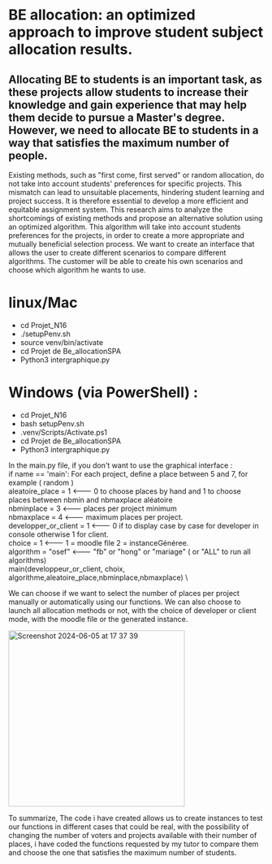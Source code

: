 # BE allocation: an optimized approach to improve student subject allocation results.

## Allocating BE to students is an important task, as these projects allow students to increase their knowledge and gain experience that may help them decide to pursue a Master's degree. However, we need to allocate BE to students in a way that satisfies the maximum number of people.

Existing methods, such as "first come, first served" or random allocation, do not take into account students' preferences for specific projects. This mismatch can lead to unsuitable placements, hindering student learning and project success. It is therefore essential to develop a more efficient and equitable assignment system.
This research aims to analyze the shortcomings of existing methods and propose an alternative solution using an optimized algorithm. This algorithm will take into account students preferences for the projects, in order to create a more appropriate and mutually beneficial selection process.
We want to create an interface that allows the user to create different scenarios to compare different algorithms. The customer will be able to create his own scenarios and choose which algorithm he wants to use.



#  linux/Mac
- cd Projet_N16
- ./setupPenv.sh
- source venv/bin/activate
- cd Projet de Be_allocationSPA
- Python3 intergraphique.py

#  Windows (via PowerShell) :
- cd Projet_N16
- bash setupPenv.sh
- .venv/Scripts/Activate.ps1
- cd Projet de Be_allocationSPA
- Python3 intergraphique.py


In the main.py file, if you don't want to use the graphical interface : \
if name == 'main':
    For each project, define a place between 5 and 7, for example ( random ) \
    aleatoire_place = 1 <--- 0 to choose places by hand and 1 to choose places between nbmin and nbmaxplace aléatoire \
    nbminplace = 3 <--- places per project minimum \
    nbmaxplace = 4 <--- maximum places per project. \
    developper_or_client = 1 <--- 0 if to display case by case for developer in console otherwise 1 for client. \
    choice = 1 <--- 1 = moodle file 2 = instanceGénéree. \
    algorithm = "osef" <--- "fb" or "hong" or "mariage" ( or "ALL" to run all algorithms) \
    main(developpeur_or_client, choix, algorithme,aleatoire_place,nbminplace,nbmaxplace)  \


We can choose if we want to select the number of places per project manually or automatically using our functions.
We can also choose to launch all allocation methods or not, with the choice of developer or client mode, with the moodle file or the generated instance.


<img width="347" alt="Screenshot 2024-06-05 at 17 37 39" src="https://github.com/Fuskus31/allocation-of-subjects/assets/70700226/a8daff69-eb43-448a-9b37-e3c3badc95f0">


To summarize, The code i have created allows us to create instances to test our functions in different cases that could be real, with the possibility of changing the number of voters and projects available with their number of places, i have coded the functions requested by my tutor to compare them and choose the one that satisfies the maximum number of students.











